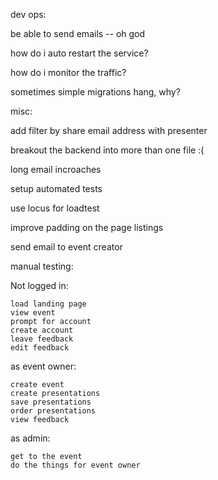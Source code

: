 

dev ops:

be able to send emails -- oh god

how do i auto restart the service?

how do i monitor the traffic?

sometimes simple migrations hang, why?

misc:

add filter by share email address with presenter

breakout the backend into more than one file :(

long email incroaches

setup automated tests

use locus for loadtest

improve padding on the page listings

send email to event creator



manual testing:

Not logged in:

    load landing page
    view event
    prompt for account
    create account
    leave feedback
    edit feedback

as event owner:

    create event
    create presentations
    save presentations
    order presentations
    view feedback


as admin:

    get to the event
    do the things for event owner




